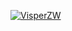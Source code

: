 [![VisperZW](https://readme-typing-svg.demolab.com/?lines=Hi+my+name+is+VispeZW;I+love+PrincessRN)](https://git.io/typing-svg)
